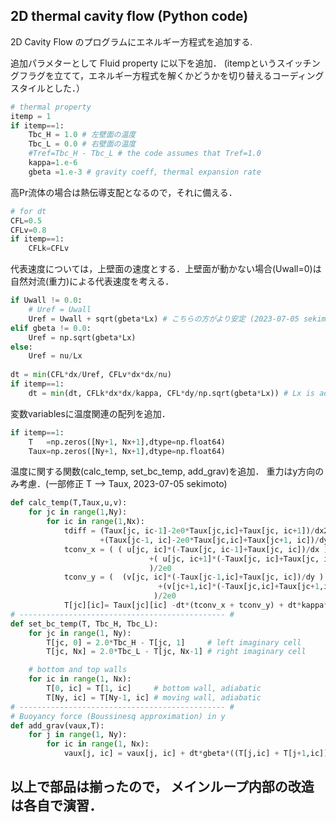 ## 2D thermal cavity flow (Python code)  

2D Cavity Flow のプログラムにエネルギー方程式を追加する.

追加パラメターとして Fluid property に以下を追加．
(itempというスイッチングフラグを立てて，エネルギー方程式を解くかどうかを切り替えるコーディングスタイルとした．）
```Python
# thermal property 
itemp = 1
if itemp==1:
    Tbc_H = 1.0 # 左壁面の温度
    Tbc_L = 0.0 # 右壁面の温度
    #Tref=Tbc_H - Tbc_L # the code assumes that Tref=1.0 
    kappa=1.e-6
    gbeta =1.e-3 # gravity coeff, thermal expansion rate
```

高Pr流体の場合は熱伝導支配となるので，それに備える．
```Python
# for dt
CFL=0.5
CFLv=0.8
if itemp==1:
    CFLk=CFLv
```

代表速度については，上壁面の速度とする．上壁面が動かない場合(Uwall=0)は自然対流(重力)による代表速度を考える．
```Python
if Uwall != 0.0:
    # Uref = Uwall
    Uref = Uwall + sqrt(gbeta*Lx) # こちらの方がより安定 (2023-07-05 sekimoto) 
elif gbeta != 0.0:
    Uref = np.sqrt(gbeta*Lx) 
else:
    Uref = nu/Lx
    
dt = min(CFL*dx/Uref, CFLv*dx*dx/nu)
if itemp==1:
    dt = min(dt, CFLk*dx*dx/kappa, CFL*dy/np.sqrt(gbeta*Lx)) # Lx is added, 2021/07/09
```

変数variablesに温度関連の配列を追加．
```Python 
if itemp==1:
    T   =np.zeros([Ny+1, Nx+1],dtype=np.float64)
    Taux=np.zeros([Ny+1, Nx+1],dtype=np.float64)
```

温度に関する関数(calc_temp, set_bc_temp, add_grav)を追加． 重力はy方向のみ考慮．(一部修正 T --> Taux, 2023-07-05 sekimoto)
```Python
def calc_temp(T,Taux,u,v):
    for jc in range(1,Ny):
        for ic in range(1,Nx):
            tdiff = (Taux[jc, ic-1]-2e0*Taux[jc,ic]+Taux[jc, ic+1])/dx2 \
                    +(Taux[jc-1, ic]-2e0*Taux[jc,ic]+Taux[jc+1, ic])/dy2
            tconv_x = ( ( u[jc, ic]*(-Taux[jc, ic-1]+Taux[jc, ic])/dx ) \
                               +( u[jc, ic+1]*(-Taux[jc, ic]+Taux[jc, ic+1])/dx ) \
                               )/2e0             
            tconv_y = (  (v[jc, ic]*(-Taux[jc-1,ic]+Taux[jc, ic])/dy ) \
                                 +(v[jc+1,ic]*(-Taux[jc,ic]+Taux[jc+1,ic])/dy ) \
                                )/2e0
            T[jc][ic]= Taux[jc][ic] -dt*(tconv_x + tconv_y) + dt*kappa*tdiff 
# ---------------------------------------------- #
def set_bc_temp(T, Tbc_H, Tbc_L):
    for jc in range(1, Ny):
        T[jc, 0] = 2.0*Tbc_H - T[jc, 1]     # left imaginary cell
        T[jc, Nx] = 2.0*Tbc_L - T[jc, Nx-1] # right imaginary cell

    # bottom and top walls
    for ic in range(1, Nx):
        T[0, ic] = T[1, ic]     # bottom wall, adiabatic 
        T[Ny, ic] = T[Ny-1, ic] # moving wall, adiabatic
# ---------------------------------------------- #
# Buoyancy force (Boussinesq approximation) in y
def add_grav(vaux,T):
    for j in range(1, Ny):
        for ic in range(1, Nx):
            vaux[j, ic] = vaux[j, ic] + dt*gbeta*((T[j,ic] + T[j+1,ic])/2.0 )
```
 
## 以上で部品は揃ったので， メインループ内部の改造は各自で演習．
